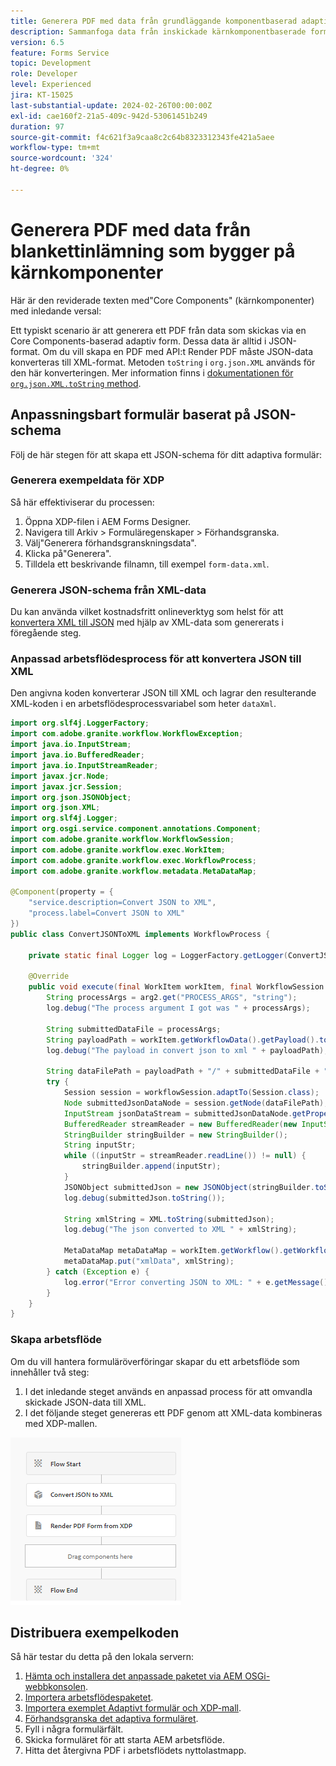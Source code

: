 ```yaml
---
title: Generera PDF med data från grundläggande komponentbaserad adaptiv form
description: Sammanfoga data från inskickade kärnkomponentbaserade formulär med XDP-mallar i arbetsflödet
version: 6.5
feature: Forms Service
topic: Development
role: Developer
level: Experienced
jira: KT-15025
last-substantial-update: 2024-02-26T00:00:00Z
exl-id: cae160f2-21a5-409c-942d-53061451b249
duration: 97
source-git-commit: f4c621f3a9caa8c2c64b8323312343fe421a5aee
workflow-type: tm+mt
source-wordcount: '324'
ht-degree: 0%

---
```


# Generera PDF med data från blankettinlämning som bygger på kärnkomponenter

Här är den reviderade texten med&quot;Core Components&quot; (kärnkomponenter) med inledande versal:

Ett typiskt scenario är att generera ett PDF från data som skickas via en Core Components-baserad adaptiv form. Dessa data är alltid i JSON-format. Om du vill skapa en PDF med API:t Render PDF måste JSON-data konverteras till XML-format. Metoden `toString` i `org.json.XML` används för den här konverteringen. Mer information finns i [dokumentationen för `org.json.XML.toString` method](https://www.javadoc.io/doc/org.json/json/20171018/org/json/XML.html#toString-java.lang.Object-).

## Anpassningsbart formulär baserat på JSON-schema

Följ de här stegen för att skapa ett JSON-schema för ditt adaptiva formulär:

### Generera exempeldata för XDP

Så här effektiviserar du processen:

1. Öppna XDP-filen i AEM Forms Designer.
1. Navigera till Arkiv > Formuläregenskaper > Förhandsgranska.
1. Välj&quot;Generera förhandsgranskningsdata&quot;.
1. Klicka på&quot;Generera&quot;.
1. Tilldela ett beskrivande filnamn, till exempel `form-data.xml`.

### Generera JSON-schema från XML-data

Du kan använda vilket kostnadsfritt onlineverktyg som helst för att [konvertera XML till JSON](https://jsonformatter.org/xml-to-jsonschema) med hjälp av XML-data som genererats i föregående steg.

### Anpassad arbetsflödesprocess för att konvertera JSON till XML

Den angivna koden konverterar JSON till XML och lagrar den resulterande XML-koden i en arbetsflödesprocessvariabel som heter `dataXml`.

```java
import org.slf4j.LoggerFactory;
import com.adobe.granite.workflow.WorkflowException;
import java.io.InputStream;
import java.io.BufferedReader;
import java.io.InputStreamReader;
import javax.jcr.Node;
import javax.jcr.Session;
import org.json.JSONObject;
import org.json.XML;
import org.slf4j.Logger;
import org.osgi.service.component.annotations.Component;
import com.adobe.granite.workflow.WorkflowSession;
import com.adobe.granite.workflow.exec.WorkItem;
import com.adobe.granite.workflow.exec.WorkflowProcess;
import com.adobe.granite.workflow.metadata.MetaDataMap;

@Component(property = {
    "service.description=Convert JSON to XML",
    "process.label=Convert JSON to XML"
})
public class ConvertJSONToXML implements WorkflowProcess {

    private static final Logger log = LoggerFactory.getLogger(ConvertJSONToXML.class);

    @Override
    public void execute(final WorkItem workItem, final WorkflowSession workflowSession, final MetaDataMap arg2) throws WorkflowException {
        String processArgs = arg2.get("PROCESS_ARGS", "string");
        log.debug("The process argument I got was " + processArgs);
        
        String submittedDataFile = processArgs;
        String payloadPath = workItem.getWorkflowData().getPayload().toString();
        log.debug("The payload in convert json to xml " + payloadPath);
        
        String dataFilePath = payloadPath + "/" + submittedDataFile + "/jcr:content";
        try {
            Session session = workflowSession.adaptTo(Session.class);
            Node submittedJsonDataNode = session.getNode(dataFilePath);
            InputStream jsonDataStream = submittedJsonDataNode.getProperty("jcr:data").getBinary().getStream();
            BufferedReader streamReader = new BufferedReader(new InputStreamReader(jsonDataStream, "UTF-8"));
            StringBuilder stringBuilder = new StringBuilder();
            String inputStr;
            while ((inputStr = streamReader.readLine()) != null) {
                stringBuilder.append(inputStr);
            }
            JSONObject submittedJson = new JSONObject(stringBuilder.toString());
            log.debug(submittedJson.toString());
            
            String xmlString = XML.toString(submittedJson);
            log.debug("The json converted to XML " + xmlString);
            
            MetaDataMap metaDataMap = workItem.getWorkflow().getWorkflowData().getMetaDataMap();
            metaDataMap.put("xmlData", xmlString);
        } catch (Exception e) {
            log.error("Error converting JSON to XML: " + e.getMessage(), e);
        }
    }
}
```

### Skapa arbetsflöde

Om du vill hantera formuläröverföringar skapar du ett arbetsflöde som innehåller två steg:

1. I det inledande steget används en anpassad process för att omvandla skickade JSON-data till XML.
1. I det följande steget genereras ett PDF genom att XML-data kombineras med XDP-mallen.

![json-to-xml](assets/json-to-xml-process-step.png)


## Distribuera exempelkoden

Så här testar du detta på den lokala servern:

1. [Hämta och installera det anpassade paketet via AEM OSGi-webbkonsolen](assets/convertJsonToXML.core-1.0.0-SNAPSHOT.jar).
1. [Importera arbetsflödespaketet](assets/workflow_to_render_pdf.zip).
1. [Importera exemplet Adaptivt formulär och XDP-mall](assets/adaptive_form_and_xdp_template.zip).
1. [Förhandsgranska det adaptiva formuläret](http://localhost:4502/content/dam/formsanddocuments/f23/jcr:content?wcmmode=disabled).
1. Fyll i några formulärfält.
1. Skicka formuläret för att starta AEM arbetsflöde.
1. Hitta det återgivna PDF i arbetsflödets nyttolastmapp.
